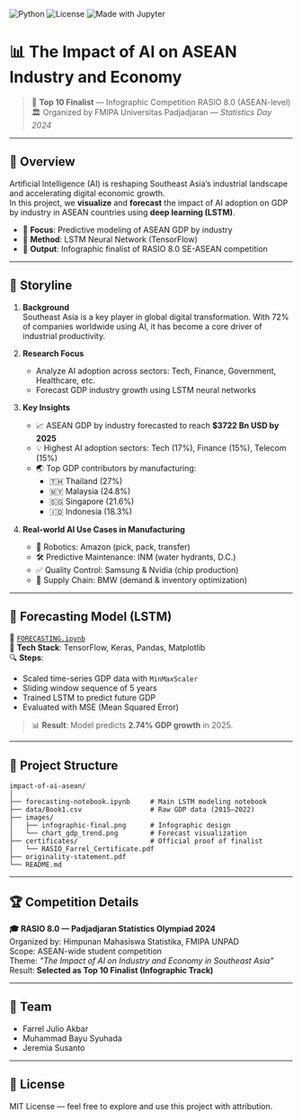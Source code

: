 ![Python](https://img.shields.io/badge/Python-3.10-blue)
![License](https://img.shields.io/badge/license-MIT-green)
![Made with Jupyter](https://img.shields.io/badge/Made%20with-Jupyter-orange)

# 📊 The Impact of AI on ASEAN Industry and Economy

> 🏅 **Top 10 Finalist** — Infographic Competition RASIO 8.0 (ASEAN-level)  
> 🏛️ Organized by FMIPA Universitas Padjadjaran — *Statistics Day 2024*

---

## 🎯 Overview

Artificial Intelligence (AI) is reshaping Southeast Asia’s industrial landscape and accelerating digital economic growth.  
In this project, we **visualize** and **forecast** the impact of AI adoption on GDP by industry in ASEAN countries using **deep learning (LSTM)**.

- 📍 **Focus**: Predictive modeling of ASEAN GDP by industry  
- 🧪 **Method**: LSTM Neural Network (TensorFlow)  
- 🎨 **Output**: Infographic finalist of RASIO 8.0 SE-ASEAN competition

---

## 🧵 Storyline

1. **Background**  
   Southeast Asia is a key player in global digital transformation. With 72% of companies worldwide using AI, it has become a core driver of industrial productivity.

2. **Research Focus**  
   - Analyze AI adoption across sectors: Tech, Finance, Government, Healthcare, etc.  
   - Forecast GDP industry growth using LSTM neural networks

3. **Key Insights**
   - 📈 ASEAN GDP by industry forecasted to reach **$3722 Bn USD by 2025**  
   - 💡 Highest AI adoption sectors: Tech (17%), Finance (15%), Telecom (15%)  
   - 🌏 Top GDP contributors by manufacturing:  
     - 🇹🇭 Thailand (27%)  
     - 🇲🇾 Malaysia (24.8%)  
     - 🇸🇬 Singapore (21.6%)  
     - 🇮🇩 Indonesia (18.3%)

4. **Real-world AI Use Cases in Manufacturing**
   - 🤖 Robotics: Amazon (pick, pack, transfer)  
   - 🛠️ Predictive Maintenance: INM (water hydrants, D.C.)  
   - ✅ Quality Control: Samsung & Nvidia (chip production)  
   - 🚚 Supply Chain: BMW (demand & inventory optimization)

---

## 🧠 Forecasting Model (LSTM)

📁 [`FORECASTING.ipynb`](./FORECASTING.ipynb)  
🔧 **Tech Stack**: TensorFlow, Keras, Pandas, Matplotlib  
🔍 **Steps**:
- Scaled time-series GDP data with `MinMaxScaler`  
- Sliding window sequence of 5 years  
- Trained LSTM to predict future GDP  
- Evaluated with MSE (Mean Squared Error)

> 📊 **Result**: Model predicts **2.74% GDP growth** in 2025.

---

## 📂 Project Structure

```
impact-of-ai-asean/
│
├── forecasting-notebook.ipynb     # Main LSTM modeling notebook
├── data/Book1.csv                 # Raw GDP data (2015–2022)
├── images/
│   ├── infographic-final.png      # Infographic design
│   └── chart_gdp_trend.png        # Forecast visualization
├── certificates/                  # Official proof of finalist
│   └── RASIO_Farrel_Certificate.pdf
├── originality-statement.pdf
└── README.md
```

---

## 🏆 Competition Details

**🎓 RASIO 8.0 — Padjadjaran Statistics Olympiad 2024**  
Organized by: Himpunan Mahasiswa Statistika, FMIPA UNPAD  
Scope: ASEAN-wide student competition  
Theme: *"The Impact of AI on Industry and Economy in Southeast Asia"*  
Result: **Selected as Top 10 Finalist (Infographic Track)**

---

## 👥 Team

- Farrel Julio Akbar
- Muhammad Bayu Syuhada  
- Jeremia Susanto

---

## 📄 License

MIT License — feel free to explore and use this project with attribution.
